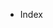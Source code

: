 [comment]: <> (Handsdown is breaking its own index list for some reason? So this is a hacky way to fix it)
- Index